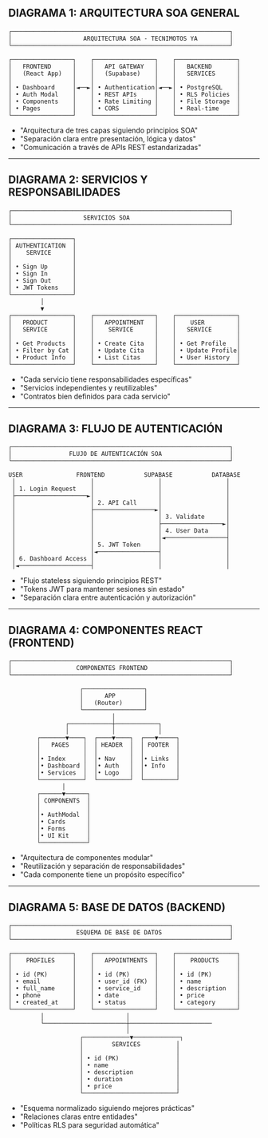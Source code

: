 

## **DIAGRAMA 1: ARQUITECTURA SOA GENERAL**

```
┌─────────────────────────────────────────────────────────────┐
│                    ARQUITECTURA SOA - TECNIMOTOS YA         │
└─────────────────────────────────────────────────────────────┘

┌─────────────────┐    ┌─────────────────┐    ┌─────────────────┐
│   FRONTEND      │    │   API GATEWAY   │    │   BACKEND       │
│   (React App)   │    │   (Supabase)    │    │   SERVICES      │
│                 │    │                 │    │                 │
│ • Dashboard     │◄──►│ • Authentication│◄──►│ • PostgreSQL    │
│ • Auth Modal    │    │ • REST APIs     │    │ • RLS Policies  │
│ • Components    │    │ • Rate Limiting │    │ • File Storage  │
│ • Pages         │    │ • CORS          │    │ • Real-time     │
└─────────────────┘    └─────────────────┘    └─────────────────┘
```


- "Arquitectura de tres capas siguiendo principios SOA"
- "Separación clara entre presentación, lógica y datos"
- "Comunicación a través de APIs REST estandarizadas"

---

## **DIAGRAMA 2: SERVICIOS Y RESPONSABILIDADES**

```
┌─────────────────────────────────────────────────────────────┐
│                    SERVICIOS SOA                            │
└─────────────────────────────────────────────────────────────┘

┌─────────────────┐
│ AUTHENTICATION  │
│    SERVICE      │
│                 │
│ • Sign Up       │
│ • Sign In       │
│ • Sign Out      │
│ • JWT Tokens    │
└─────────────────┘
         │
         ▼
┌─────────────────┐    ┌─────────────────┐    ┌─────────────────┐
│   PRODUCT       │    │   APPOINTMENT   │    │    USER         │
│   SERVICE       │    │    SERVICE      │    │   SERVICE       │
│                 │    │                 │    │                 │
│ • Get Products  │    │ • Create Cita   │    │ • Get Profile   │
│ • Filter by Cat │    │ • Update Cita   │    │ • Update Profile│
│ • Product Info  │    │ • List Citas    │    │ • User History  │
└─────────────────┘    └─────────────────┘    └─────────────────┘
```


- "Cada servicio tiene responsabilidades específicas"
- "Servicios independientes y reutilizables"
- "Contratos bien definidos para cada servicio"

---

## **DIAGRAMA 3: FLUJO DE AUTENTICACIÓN**

```
┌─────────────────────────────────────────────────────────────┐
│                FLUJO DE AUTENTICACIÓN SOA                   │
└─────────────────────────────────────────────────────────────┘

USER               FRONTEND           SUPABASE           DATABASE
 │                     │                  │                  │
 │ 1. Login Request    │                  │                  │
 ├────────────────────►│                  │                  │
 │                     │ 2. API Call      │                  │
 │                     ├─────────────────►│                  │
 │                     │                  │ 3. Validate      │
 │                     │                  ├─────────────────►│
 │                     │                  │ 4. User Data     │
 │                     │                  │◄─────────────────┤
 │                     │ 5. JWT Token     │                  │
 │                     │◄─────────────────┤                  │
 │ 6. Dashboard Access │                  │                  │
 │◄────────────────────┤                  │                  │
```


- "Flujo stateless siguiendo principios REST"
- "Tokens JWT para mantener sesiones sin estado"
- "Separación clara entre autenticación y autorización"

---

## **DIAGRAMA 4: COMPONENTES REACT (FRONTEND)**

```
┌─────────────────────────────────────────────────────────────┐
│                  COMPONENTES FRONTEND                       │
└─────────────────────────────────────────────────────────────┘

                    ┌─────────────────┐
                    │      APP        │
                    │   (Router)      │
                    └─────────────────┘
                             │
                ┌────────────┼────────────┐
                │            │            │
        ┌───────▼────┐  ┌────▼────┐  ┌───▼─────┐
        │   PAGES    │  │ HEADER  │  │ FOOTER  │
        │            │  │         │  │         │
        │• Index     │  │• Nav    │  │• Links  │
        │• Dashboard │  │• Auth   │  │• Info   │
        │• Services  │  │• Logo   │  │         │
        └────────────┘  └─────────┘  └─────────┘
               │
        ┌──────▼──────┐
        │ COMPONENTS  │
        │             │
        │• AuthModal  │
        │• Cards      │
        │• Forms      │
        │• UI Kit     │
        └─────────────┘
```


- "Arquitectura de componentes modular"
- "Reutilización y separación de responsabilidades"
- "Cada componente tiene un propósito específico"

---

## **DIAGRAMA 5: BASE DE DATOS (BACKEND)**

```
┌─────────────────────────────────────────────────────────────┐
│                  ESQUEMA DE BASE DE DATOS                   │
└─────────────────────────────────────────────────────────────┘

┌─────────────────┐    ┌─────────────────┐    ┌─────────────────┐
│    PROFILES     │    │   APPOINTMENTS  │    │    PRODUCTS     │
│                 │    │                 │    │                 │
│ • id (PK)       │    │ • id (PK)       │    │ • id (PK)       │
│ • email         │    │ • user_id (FK)  │    │ • name          │
│ • full_name     │    │ • service_id    │    │ • description   │
│ • phone         │    │ • date          │    │ • price         │
│ • created_at    │    │ • status        │    │ • category      │
└─────────────────┘    └─────────────────┘    └─────────────────┘
         │                       │                       
         └───────────────────────┼───────────────────────
                                 │
                    ┌─────────────▼─────────────┐
                    │        SERVICES          │
                    │                          │
                    │ • id (PK)                │
                    │ • name                   │
                    │ • description            │
                    │ • duration               │
                    │ • price                  │
                    └──────────────────────────┘
```


- "Esquema normalizado siguiendo mejores prácticas"
- "Relaciones claras entre entidades"
- "Políticas RLS para seguridad automática"
